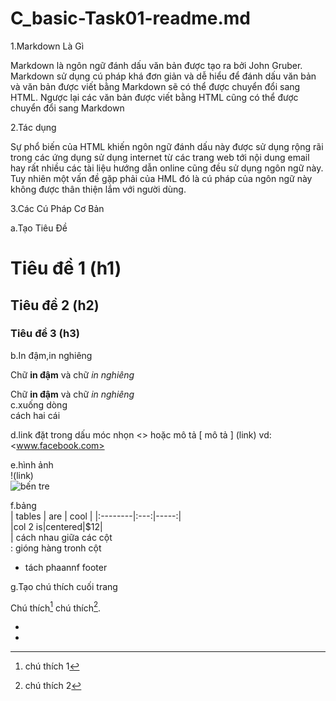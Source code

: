 # C_basic-Task01-readme.md
1.Markdown Là Gì  


Markdown là ngôn ngữ đánh dấu văn bản được tạo ra bởi John Gruber. Markdown sử dụng cú pháp khá đơn giản và dễ hiểu để đánh dấu văn bản và văn bản được viết bằng Markdown sẽ có thể được chuyển đổi sang HTML. Ngược lại các văn bản được viết bằng HTML cũng có thể được chuyển đổi sang Markdown  


2.Tác dụng  

Sự phổ biến của HTML khiến ngôn ngữ đánh dấu này được sử dụng rộng rãi trong các ứng dụng sử dụng internet từ các trang web tới nội dung email hay rất nhiều các tài liệu hướng dẫn online cũng đều sử dụng ngôn ngữ này. Tuy nhiên một vấn đề gặp phải của HML đó là cú pháp của ngôn ngữ này không được thân thiện lắm với người dùng.  


3.Các Cú Pháp Cơ Bản

a.Tạo Tiêu Đề

# Tiêu đề 1 (h1)
## Tiêu đề 2 (h2)
### Tiêu đề 3 (h3)
b.In đậm,in nghiêng

Chữ <strong>in đậm</strong> và chữ <em>in nghiêng</em>

Chữ **in đậm** và chữ *in nghiêng*  
c.xuống dòng  
cách hai cái   

d.link
đặt trong dấu móc nhọn <> hoặc mô tả [ mô tả ] (link)
vd: <www.facebook.com>  

e.hình ảnh  
!<img>(link)  
![bến tre](http://dulichthanhnien-ytc.com.vn/Uploads/B%E1%BA%BFn-Tre-2.jpg)

f.bảng  
| tables | are | cool |
|:--------|:---:|-----:|  
|col 2 is|centered|$12|  
| cách nhau giữa các cột  
: gióng hàng tronh cột  
- tách phaannf footer

g.Tạo chú thích cuối trang  

Chú thích[^1] chú thích[^2].  

- [^1]: chú thích 1 
- [^2]: chú thích 2
